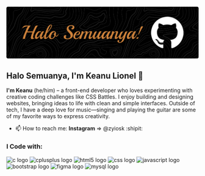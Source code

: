 ![Header](<github-header-banner%20(1).png>)

## Halo Semuanya, I'm Keanu Lionel 👋

<!--
**keanulimen/keanulimen** is a ✨ _special_ ✨ repository because its `README.md` (this file) appears on your GitHub profile.

Here are some ideas to get you started:

- 🔭 I’m currently working on ...
- 👯 I’m looking to collaborate on ...
- 🤔 I’m looking for help with ...
- 💬 Ask me about ...
- 😄 Pronouns: ...
-->

**I'm Keanu** (he/him) – a front-end developer who loves experimenting with creative coding challenges like CSS Battles. I enjoy building and designing websites, bringing ideas to life with clean and simple interfaces. Outside of tech, I have a deep love for music—singing and playing the guitar are some of my favorite ways to express creativity.

- 📫 How to reach me: **Instagram** => @zyiosk :shipit:

### I Code with:

<div align="left">
  <img src="https://cdn.jsdelivr.net/gh/devicons/devicon/icons/c/c-original.svg" height="45" alt="c logo"  />
  <img src="https://cdn.jsdelivr.net/gh/devicons/devicon/icons/cplusplus/cplusplus-original.svg" height="45" alt="cplusplus logo"  />
  <img src="https://cdn.jsdelivr.net/gh/devicons/devicon/icons/html5/html5-original.svg" height="45" alt="html5 logo"  />
  <img src="https://cdn.jsdelivr.net/gh/devicons/devicon/icons/css3/css3-original.svg" height="45" alt="css logo"  />
  <img src="https://cdn.jsdelivr.net/gh/devicons/devicon/icons/javascript/javascript-original.svg" height="45" alt="javascript logo"  />
  <img src="https://cdn.jsdelivr.net/gh/devicons/devicon/icons/bootstrap/bootstrap-original.svg" height="45" alt="bootstrap logo"  />
  <img src="https://cdn.jsdelivr.net/gh/devicons/devicon/icons/figma/figma-original.svg" height="45" alt="figma logo"  />
  <img src="https://cdn.jsdelivr.net/gh/devicons/devicon/icons/mysql/mysql-original.svg" height="45" alt="mysql logo"  />
</div>
